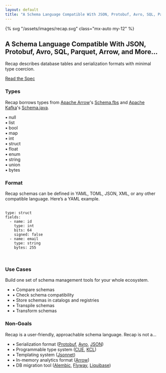 ```yaml
---
layout: default
title: "A Schema Language Compatible With JSON, Protobuf, Avro, SQL, Parquet, Arrow, and More..."
---
```


<div class="md:w-2/5 text-center m-auto">
  {% svg "/assets/images/recap.svg" class="mx-auto my-12" %}

  <h2 class="text-2xl leading-normal">
    A Schema Language Compatible With JSON, Protobuf, Avro, SQL, Parquet, Arrow, and More...
  </h2>

  <p class="w-3/4 mx-auto my-4">
    Recap describes database tables and serialization formats with minimal type coercion.
  </p>

  <a href="" class="bg-black text-white px-16 py-4 inline-block mt-2">
    Read the Spec
  </a>

  <div class="w-3/4 mx-auto my-36">
    <h3 class="text-xl my-2">Types</h3>
    <p>
      Recap borrows types from <a href="https://arrow.apache.org/">Apache Arrow</a>'s <a href="https://github.com/apache/arrow/blob/main/format/Schema.fbs">Schema.fbs</a> and <a href="https://kafka.apache.org/">Apache Kafka</a>'s <a href="https://github.com/apache/kafka/blob/trunk/connect/api/src/main/java/org/apache/kafka/connect/data/Schema.java">Schema.java</a>.
    </p>
    <div class="grid grid-cols-2 gap-0 my-4 w-1/2 mx-auto text-left">
      <div>▪ null</div><div>▪ list</div>
      <div>▪ bool</div><div>▪ map</div>
      <div>▪ int</div><div>▪ struct</div>
      <div>▪ float</div><div>▪ enum</div>
      <div>▪ string</div><div>▪ union</div>
      <div>▪ bytes</div>
    </div>    
  </div>

  <div class="w-3/4 mx-auto my-36">
    <h3 class="text-xl my-2">Format</h3>
    <p>
      Recap schemas can be defined in YAML, TOML, JSON, XML, or any other compatible language. Here’s a YAML example.
    </p>
    <pre class="whitespace-pre text-left mx-auto inline-block text-sm">
      <code>
type: struct
fields:
  - name: id
    type: int
    bits: 64
    signed: false
  - name: email
    type: string
    bytes: 255
      </code>
    </pre>
  </div>

  <div class="w-3/4 mx-auto my-36">
    <h3 class="text-xl my-2">Use Cases</h3>
    <p>
      Build one set of schema management tools for your whole ecosystem.
    </p>
    <ul class="inline-block m-auto text-left my-6">
      <li>▪ Compare schemas</li>
      <li>▪ Check schema compatibility</li>
      <li>▪ Store schemas in catalogs and registries</li>
      <li>▪ Transpile schemas</li>
      <li>▪ Transform schemas</li>
    </ul>
  </div>

  <div class="w-3/4 mx-auto my-36">
    <h3 class="text-xl my-2">Non-Goals</h3>
    <p>
      Recap is a user-friendly, approachable schema language. Recap is not a...
    </p>
    <ul class="inline-block m-auto text-left my-6">
      <li>▪ Serialization format (<a href="https://protobuf.dev">Protobuf</a>, <a href="https://avro.apache.org/">Avro</a>, <a href="https://www.json.org/">JSON</a>)</li>
      <li>▪ Programmable type system (<a href="https://cuelang.org/">CUE</a>, <a href="https://kcl-lang.io/">KCL</a>)</li>
      <li>▪ Templating system (<a href="https://jsonnet.org/">Jsonnet</a>)</li>
      <li>▪ In-memory analytics format (<a href="https://arrow.apache.org/">Arrow</a>)</li>
      <li>▪ DB migration tool (<a href="https://alembic.sqlalchemy.org/">Alembic</a>, <a href="https://flywaydb.org/">Flyway</a>, <a href="https://www.liquibase.org/">Liquibase</a>)</li>    
    </ul>
  </div>
</div>